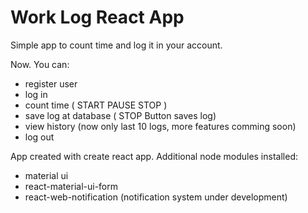 # Work Log React App


Simple app to count time and log it in your account.

Now. You can:
- register user
- log in
- count time ( START PAUSE STOP )
- save log at database ( STOP Button saves log)
- view history (now only last 10 logs, more features comming soon)
- log out

App created with create react app.
Additional node modules installed:
- material ui
- react-material-ui-form
- react-web-notification (notification system under development)
